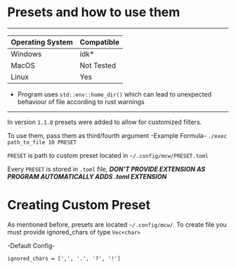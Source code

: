 # Presets and how to use them
---
|Operating System|Compatible|
|----------------|----------|
|Windows         | idk*      |
|MacOS           |Not Tested|
|Linux           |Yes       |
* Program uses `std::env::home_dir()` which can lead to unexpected behaviour of file according to rust warnings
---
In version `1.1.0` presets were added to allow for customized filters.

To use them, pass them as third/fourth argument
-Example Formula-
`./exec path_to_file 10 PRESET`

`PRESET` is path to custom preset located in `~/.config/mcw/PRESET.toml`

Every `PRESET` is stored in `.toml` file, ***DON'T PROVIDE EXTENSION AS PROGRAM AUTOMATICALLY ADDS .toml EXTENSION***

# Creating Custom Preset 

As mentioned before, presets are located `~/.config/mcw/`. 
To create file you must provide ignored_chars of type `Vec<char>`

-Default Config-
```
ignored_chars = [',', '.', '?', '!']
```
